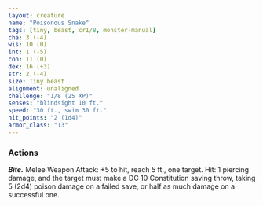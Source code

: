```yaml
---
layout: creature
name: "Poisonous Snake"
tags: [tiny, beast, cr1/8, monster-manual]
cha: 3 (-4)
wis: 10 (0)
int: 1 (-5)
con: 11 (0)
dex: 16 (+3)
str: 2 (-4)
size: Tiny beast
alignment: unaligned
challenge: "1/8 (25 XP)"
senses: "blindsight 10 ft."
speed: "30 ft., swim 30 ft."
hit_points: "2 (1d4)"
armor_class: "13"
---
```


### Actions

***Bite.*** Melee Weapon Attack: +5 to hit, reach 5 ft., one target. Hit: 1 piercing damage, and the target must make a DC 10 Constitution saving throw, taking 5 (2d4) poison damage on a failed save, or half as much damage on a successful one.
